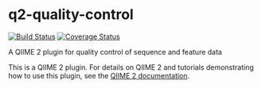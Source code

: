# q2-quality-control

[![Build Status](https://travis-ci.org/qiime2/q2-quality-control.svg?branch=master)](https://travis-ci.org/qiime2/q2-quality-control) [![Coverage Status](https://coveralls.io/repos/github/qiime2/q2-quality-control/badge.svg?branch=master)](https://coveralls.io/github/qiime2/q2-quality-control?branch=master)

A QIIME 2 plugin for quality control of sequence and feature data

This is a QIIME 2 plugin. For details on QIIME 2 and tutorials demonstrating how to use this plugin, see the [QIIME 2 documentation](https://qiime2.org/).
